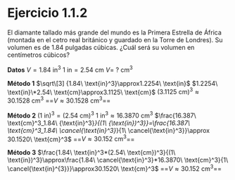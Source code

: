# Ejercicio 1.1.2

El diamante tallado más grande del mundo es la Primera Estrella de África (montada en el cetro real británico y guardado en la Torre de Londres). Su volumen es de 1.84 pulgadas cúbicas. ¿Cuál será su volumen en centímetros cúbicos?

**Datos** $V = 1.84\ \text{in}^3$ $1\ \text{in}=2.54\ \text{cm}$ $V = \ ?\ \text{cm}^3$

**Método 1** $\sqrt\[3] {1.84\ \text{in}^3}\approx1.2254\ \text{in}$ $1.2254\ \text{in}\*2.54\ \text{cm}\approx3.1125\ \text{cm}$ $(3.1125\ \text{cm})^3\approx30.1528\ \text{cm}^3$ ==$V\approx30.1528\ \text{cm}^3$==

**Método 2** $(1\ \text{in})^3=(2.54\ \text{cm})^3$ $1\ \text{in}^3\approx16.3870\ \text{cm}^3$ $\frac{16.387\ \text{cm}^3_1.84\ {\text{in}^3}_}{(1\ {\text{in})^3\}}=\frac{16.387\ \text{cm}^3_1.84\ \cancel{\text{in}^3}_}{1\ \cancel{\text{in}^3\}}\approx 30.1520\ \text{cm}^3$ ==$V\approx 30.152\ \text{cm}^3$==

**Método 3** $\frac{1.84\ \text{in}^3\*(2.54\ \text{cm})^3}{(1\ \text{in})^3}\approx\frac{1.84\ \cancel{\text{in}^3}\*16.3870\ \text{cm}^3}{1\ \cancel{\text{in}^{3\}}}\approx30.1520\ \text{cm}^3$ ==$V\approx30.152\ \text{cm}^3$==
